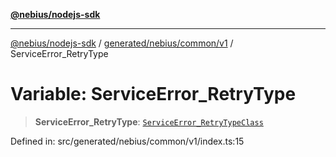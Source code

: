 [**@nebius/nodejs-sdk**](../../../../../README.md)

---

[@nebius/nodejs-sdk](../../../../../README.md) / [generated/nebius/common/v1](../README.md) / ServiceError_RetryType

# Variable: ServiceError_RetryType

> **ServiceError_RetryType**: [`ServiceError_RetryTypeClass`](../type-aliases/ServiceError_RetryTypeClass.md)

Defined in: src/generated/nebius/common/v1/index.ts:15
